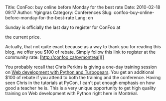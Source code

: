 Title: ConFoo: buy online before Monday for the best rate
Date: 2010-02-18 09:17
Author: Ygingras
Category: Conferences
Slug: confoo-buy-online-before-monday-for-the-best-rate
Lang: en

<!--:en-->Sunday is officially the last day to register for ConFoo at
the current price.

Actually, that not quite exact because as a way to thank you for reading
this blog, we offer you \$100 of rebate. Simply follow this link to
register at the community rate: [http://confoo.ca/pymontreal][]

You probably recall that Chris Perkins is giving a one-day training
session on [Web development with Python and Turbogears][]. You get an
additional \$100 of rebate if you attend to both the training and the
conference. Having seen Chris in the tutorials at PyCon, I can't put
enough emphasis on how good a teacher he is. This is a very unique
opportunity to get high quality training on Web development with Python
right here in Montréal.

<!--:-->

  [http://confoo.ca/pymontreal]: http://confoo.ca/pymontreal
  [Web development with Python and Turbogears]: http://confoo.ca/en/2010/session/relational-database-apps-with-turbogears
